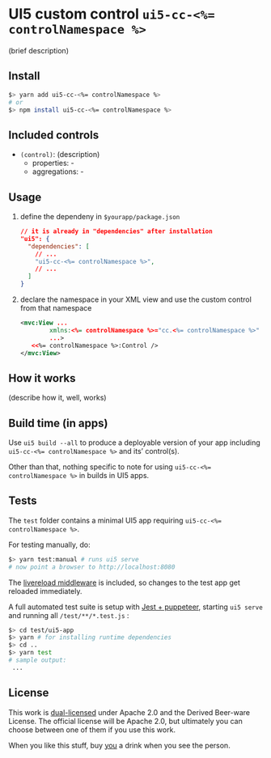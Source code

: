 # UI5 custom control `ui5-cc-<%= controlNamespace %>`

(brief description)

## Install

```bash
$> yarn add ui5-cc-<%= controlNamespace %>
# or
$> npm install ui5-cc-<%= controlNamespace %>
```

## Included controls

- `(control)`: (description)
  - properties: -
  - aggregations: -

## Usage

1. define the dependeny in `$yourapp/package.json`

   ```json
   // it is already in "dependencies" after installation
   "ui5": {
     "dependencies": [
       // ...
       "ui5-cc-<%= controlNamespace %>",
       // ...
     ]
   }
   ```

2. declare the namespace in your XML view and use the custom control from that namespace

   ```xml
   <mvc:View ... 
           xmlns:<%= controlNamespace %>="cc.<%= controlNamespace %>"
           ...>
      <<%= controlNamespace %>:Control />
   </mvc:View>
   ```

## How it works

(describe how it, well, works)

## Build time (in apps)

Use `ui5 build --all` to produce a deployable version of your app including `ui5-cc-<%= controlNamespace %>` and its’ control(s).

Other than that, nothing specific to note for using `ui5-cc-<%= controlNamespace %>` in builds in UI5 apps.

## Tests

The `test` folder contains a minimal UI5 app requiring `ui5-cc-<%= controlNamespace %>`. 

For testing manually, do:

```bash
$> yarn test:manual # runs ui5 serve
# now point a browser to http://localhost:8080
```

The [livereload middleware](https://github.com/petermuessig/ui5-ecosystem-showcase/tree/master/packages/ui5-middleware-livereload) is included, so changes to the test app get reloaded immediately.

A full automated test suite is setup with [Jest + puppeteer](https://jestjs.io/docs/en/puppeteer), starting `ui5 serve` and running all `/test/**/*.test.js` :

```bash
$> cd test/ui5-app
$> yarn # for installing runtime dependencies
$> cd ..
$> yarn test
# sample output:
 ...
```

## License

This work is [dual-licensed](./LICENSE) under Apache 2.0 and the Derived Beer-ware License. The official license will be Apache 2.0, but ultimately you can choose between one of them if you use this work.

When you like this stuff, buy [you](https://you) a drink when you see the person.

